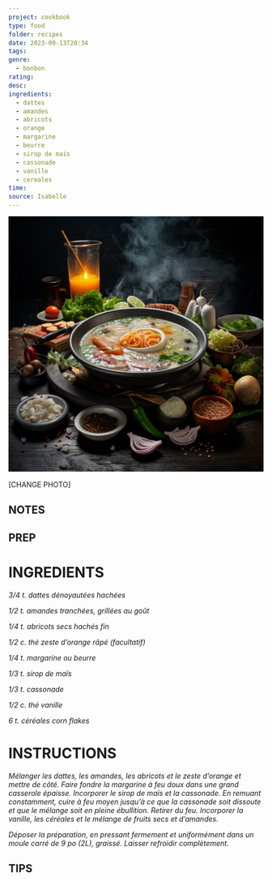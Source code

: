 ```yaml
---
project: cookbook
type: food
folder: recipes
date: 2023-09-13T20:34
tags: 
genre:
  - bonbon
rating: 
desc: 
ingredients:
  - dattes
  - amandes
  - abricots
  - orange
  - margarine
  - beurre
  - sirop de mais
  - cassonade
  - vanille
  - cereales
time: 
source: Isabelle
---
```


![IMAGE](_default.png)


[CHANGE PHOTO]


## NOTES




## PREP


# INGREDIENTS

_3/4 t. dattes dénoyautées hachées_

_1/2 t. amandes tranchées, grillées au_
_goût_

_1/4 t. abricots secs hachés fin_

_1/2 c. thé zeste d’orange râpé (facultatif)_

_1/4 t. margarine ou beurre_

_1/3 t. sirop de maïs_

_1/3 t. cassonade_

_1/2 c. thé vanille_

_6 t. céréales corn flakes_



# INSTRUCTIONS

_Mélanger les dattes, les amandes, les abricots_
_et le zeste d’orange et mettre de côté. Faire_
_fondre la margarine à feu doux dans une grand_
_casserole épaisse. Incorporer le sirop de maïs_
_et la cassonade. En remuant constamment,_
_cuire à feu moyen jusqu’à ce que la cassonade_
_soit dissoute et que le mélange soit en_
_pleine ébullition. Retirer du feu. Incorporer_
_la vanille, les céréales et le mélange de fruits_
_secs et d’amandes._

_Déposer la préparation, en pressant fermement_
_et uniformément dans un moule carré de 9 po_
_(2L), graissé. Laisser refroidir complètement._



## TIPS



